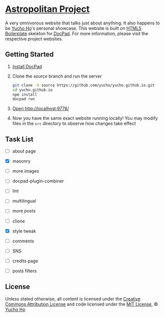 # [Astropolitan Project](http://yuchoho.com)
A very omnivorous website that talks just about anything. It also happens to be [Yucho Ho](https://github.com/yucho)'s personal showcase. This website is built on [HTML5 Boilerplate](http://html5boilerplate.com/) skeleton for [DocPad](https://github.com/bevry/docpad). For more information, please visit the respective project websites.


## Getting Started

1. [Install DocPad](https://github.com/bevry/docpad)

1. Clone the *source* branch and run the server

	``` bash
	git clone -b source https://github.com/yucho/yucho.github.io.git
	cd yucho.github.io
	npm install
	docpad run
	```

1. [Open http://localhost:9778/](http://localhost:9778/)

1. Now you have the same exact website running locally! You may modify files in the `src` directory to observe how changes take effect


## Task List

- [ ] about page
- [x] masonry
- [ ] more images
- [ ] docpad-plugin-combiner
- [ ] lint
- [ ] multilingual
- [ ] more posts
- [ ] clione
- [x] style tweak
- [ ] comments
- [ ] SNS
- [ ] credits page
- [ ] posts filters


## License

Unless stated otherwise, all content is licensed under the [Creative Commons Attribution License](http://creativecommons.org/licenses/by/3.0/) and code licensed under the [MIT License](http://creativecommons.org/licenses/MIT/), © [Yucho Ho](http://yuchoho.com)
